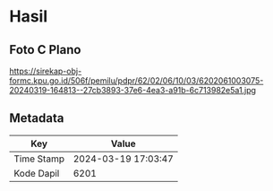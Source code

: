# Hasil

## Foto C Plano

https://sirekap-obj-formc.kpu.go.id/506f/pemilu/pdpr/62/02/06/10/03/6202061003075-20240319-164813--27cb3893-37e6-4ea3-a91b-6c713982e5a1.jpg


## Metadata

| Key        | Value               |
| ---------- | ------------------- |
| Time Stamp | 2024-03-19 17:03:47 |
| Kode Dapil | 6201                |



